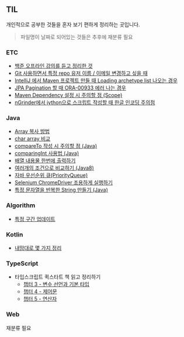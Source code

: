 ## TIL

개인적으로 공부한 것들을 혼자 보기 편하게 정리하는 곳입니다.

> 파일명이 날짜로 되어있는 것들은 추후에 재분류 필요

### ETC
* [백준 오프라인 강의를 듣고 정리한 것](https://github.com/joshua-qa/CS_TIL/tree/master/BOJ_Offline)
* [Git 사용하면서 특정 repo 유저 이름 / 이메일 변경하고 싶을 때](https://github.com/joshua-qa/CS_TIL/blob/master/TIL/etc/git_multiple_username.md)
* [IntelliJ 에서 Maven 프로젝트 만들 때 Loading archetype list 나오는 경우](https://github.com/joshua-qa/CS_TIL/blob/master/TIL/etc/intellij_maven_archetype_loading.md)
* [JPA Pagination 할 때 ORA-00933 에러 나는 경우](https://github.com/joshua-qa/CS_TIL/blob/master/TIL/etc/jpa_pagination_oracle.md)
* [Maven Dependency 설정 시 주의할 점 (Scope)](https://github.com/joshua-qa/CS_TIL/blob/master/TIL/etc/maven_test_scope.md)
* [nGrinder에서 jython으로 스크립트 작성할 때 한글 인코딩 주의점](https://github.com/joshua-qa/CS_TIL/blob/master/TIL/etc/ngrinder_jython_utf8.md)

### Java
* [Array 복사 방법](https://github.com/joshua-qa/CS_TIL/blob/master/TIL/Java/arrays_copy.md)
* [char array 비교](https://github.com/joshua-qa/CS_TIL/blob/master/TIL/Java/arrays_equals.md)
* [compareTo 작성 시 주의할 점 (Java)](https://github.com/joshua-qa/CS_TIL/blob/master/TIL/Java/comparable.md)
* [comparingInt 사용법 (Java)](https://github.com/joshua-qa/CS_TIL/blob/master/TIL/Java/comparingInt.md)
* [배열 내용물 한번에 출력하기](https://github.com/joshua-qa/CS_TIL/blob/master/TIL/Java/deeptostring.md)
* [여러개의 조건으로 비교하기 (Java8)](https://github.com/joshua-qa/CS_TIL/blob/master/TIL/Java/multi_comparing.md)
* [자바 우선순위 큐(PriorityQueue)](https://github.com/joshua-qa/CS_TIL/blob/master/TIL/Java/priorityqueue.md)
* [Selenium ChromeDriver 조용하게 실행하기](https://github.com/joshua-qa/CS_TIL/blob/master/TIL/Java/selenium_headless.md)
* [특정 문자열을 반복한 String 만들기 (Java)](https://github.com/joshua-qa/CS_TIL/blob/master/TIL/Java/string_repeat.md)

### Algorithm
* [특정 구간 업데이트](https://github.com/joshua-qa/CS_TIL/blob/master/TIL/Algorithm/range_update.md)

### Kotlin
* [내맘대로 몇 가지 정리](https://github.com/joshua-qa/CS_TIL/blob/master/TIL/Kotlin/Kotlin%20%EB%82%B4%EB%A7%98%EB%8C%80%EB%A1%9C%20%EC%A0%95%EB%A6%AC%20-%2020190422.md)

### TypeScript
* 타입스크립트 퀵스타트 책 읽고 정리하기
    * [챕터 3 - 변수 선언과 기본 타입](https://github.com/joshua-qa/CS_TIL/blob/master/TIL/Typescript/ts-quickstart-chapter3.md)
    * [챕터 4 - 제어문](https://github.com/joshua-qa/TIL/blob/master/TIL/Typescript/ts-quickstart-chapter4.md)
    * [챕터 5 - 연산자](https://github.com/joshua-qa/TIL/blob/master/TIL/Typescript/ts-quickstart-chapter5.md)

### Web
재분류 필요